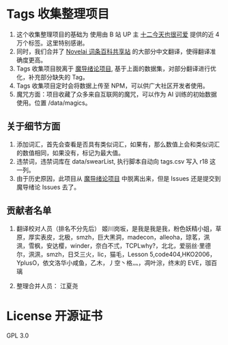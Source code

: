 # Tags 收集整理项目

1. 这个收集整理项目的基础为 使用由 B 站 UP 主 [十二今天也很可爱](https://www.bilibili.com/video/BV1m84y1B7Ny/?p=1&t=285&vd_source=a2ecd44ec8a0a62c70f8b98747f4aa56) 提供的近 4 万个标签。这里特别感谢。
2. 同时，我们合并了 [Novelai 词条百科共享站](https://www.cerfai.com/#/) 的大部分中文翻译，使得翻译准确度更高。
3. Tags 收集项目脱离于 [魔导绪论项目](https://github.com/KonghaYao/ai-tag), 基于上面的数据集，对部分翻译进行优化，补充部分缺失的 Tag。
4. Tags 收集项目定时会将数据上传至 NPM，可以供广大社区开发者使用。
5. 魔咒方面：项目收藏了众多来自互联网的魔咒，可以作为 AI 训练的初始数据使用。位置 /data/magics。

## 关于细节方面

1. 添加词汇，首先会查看是否具有类似词汇，如果有，那么数值上会和类似词汇的数值相同，如果没有，标记为最大值。
2. 违禁词，违禁词库在 data/swearList, 执行脚本自动向 tags.csv 写入 r18 这一列。
3. 由于历史原因，此项目从 [魔导绪论项目](https://github.com/KonghaYao/ai-tag) 中脱离出来，但是 Issues 还是提交到魔导绪论 Issues 去了。

## 贡献者名单

1. 翻译校对人员（排名不分先后）
   姬川岗坂，是我是我是我，粉色妖精小姐，草原，厚实表皮，北极，smzh，巨大黑洞，madecon，alleoha，琼茗，洬洬，雪枫，安达樱，winder，奈白不弍，TCPLwhy?，北北，爱丽丝·里德尔，洬洬，smzh，日爻三火，lic，猫毛，Lesson 5,code404,HKO2006，YplusO，依文洛华小咸鱼，乙木，丿空丶格灬，凋叶淙，终末的 EVE，珈百璃

2. 整理合并人员：
   江夏尧

# License 开源证书

GPL 3.0

